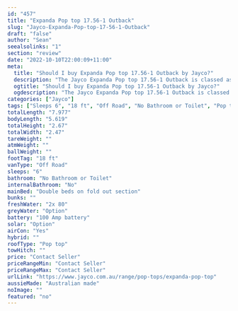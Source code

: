 ```yaml
---
id: "457"
title: "Expanda Pop top 17.56-1 Outback"
slug: "Jayco-Expanda-Pop-top-17-56-1-Outback"
draft: "false"
author: "Sean"
seealsolinks: "1"
section: "review"
date: "2022-10-10T22:00:09+11:00"
meta:
  title: "Should I buy Expanda Pop top 17.56-1 Outback by Jayco?"
  description: "The Jayco Expanda Pop top 17.56-1 Outback is classed as Off Road, and sleeps 6 people. It is Australian made and comes in at 18 ft. It generally has No Bathroom or Toilet."
  ogtitle: "Should I buy Expanda Pop top 17.56-1 Outback by Jayco?"
  ogdescription: "The Jayco Expanda Pop top 17.56-1 Outback is classed as Off Road, and sleeps 6 people. It is Australian made and comes in at 18 ft. It generally has No Bathroom or Toilet."
categories: ["Jayco"]
tags: ["Sleeps 6", "18 ft", "Off Road", "No Bathroom or Toilet", "Pop top", "Price Unknown", "Australian made"]
totalLength: "7.977"
bodyLength: "5.619"
totalHeight: "2.67"
totalWidth: "2.47"
tareWeight: ""
atmWeight: ""
ballWeight: ""
footTag: "18 ft"
vanType: "Off Road"
sleeps: "6"
bathroom: "No Bathroom or Toilet"
internalBathroom: "No"
mainBed: "Double beds on fold out section"
bunks: ""
freshWater: "2x 80"
greyWater: "Option"
battery: "100 Amp battery"
solar: "Option"
airCon: "Yes"
hybrid: ""
roofType: "Pop top"
towHitch: ""
price: "Contact Seller"
priceRangeMin: "Contact Seller"
priceRangeMax: "Contact Seller"
urlLink: "https://www.jayco.com.au/range/pop-tops/expanda-pop-top"
aussieMade: "Australian made"
noImage: ""
featured: "no"
---
```

